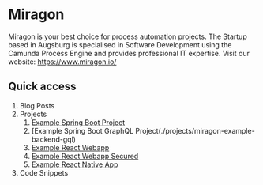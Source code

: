 # Miragon
Miragon is your best choice for process automation projects. The Startup based in Augsburg is specialised in Software Development using the Camunda Process Engine and provides professional IT expertise. Visit our website: https://www.miragon.io/ </br>

## Quick access
1. Blog Posts
1. Projects
    1. [Example Spring Boot Project](./projects/miragon-example-backend)
    1. [Example Spring Boot GraphQL Project(./projects/miragon-example-backend-gql)
    1. [Example React Webapp](./projects/miragon-example-webapp)
    1. [Example React Webapp Secured](./projects/miragon-example-webapp-secured)
    1. [Example React Native App](./projects/miragon-example-app)
1. Code Snippets
